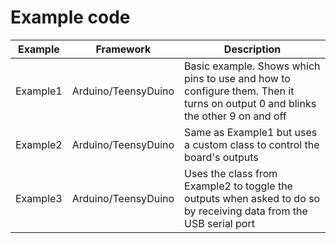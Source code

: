 Example code
============

| Example  | Framework           | Description                                          |
| -------- | ------------------- | ---------------------------------------------------- |
| Example1 | Arduino/TeensyDuino | Basic example. Shows which pins to use and how to configure them. Then it turns on output 0 and blinks the other 9 on and off |
| Example2 | Arduino/TeensyDuino | Same as Example1 but uses a custom class to control the board's outputs |
| Example3 | Arduino/TeensyDuino | Uses the class from Example2 to toggle the outputs when asked to do so by receiving data from the USB serial port |
